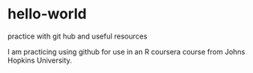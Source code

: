 # hello-world
practice with git hub and useful resources

I am practicing using github for use in an R coursera course from Johns Hopkins University. 

